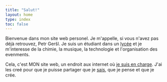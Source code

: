 ```yaml
---
title: "Salut!"
layout: home
type: index
toc: false
---
```

Bienvenue dans mon site web personel. Je m'appelle, si vous n'avez pas déjà retrouvez, Petr Geršl. Je suis un étudiant dans un [lycée](https://www.cmgp.cz/) et je m'interesse de la chimie, la musique, la technologie et l'organisation des evenments.

Cela, c'est MON site web, un endroit aux internet où [je suis en charge](https://www.youtube.com/watch?v=bdKZVIGRAKQ&list=PL-p5XmQHB_JRRnoQyjOfioJdDmu87DIJc). J'ai les creé pour que je puisse partager que je [sais](https://www.swyx.io/learn-in-public), que je pense et que je crée.
